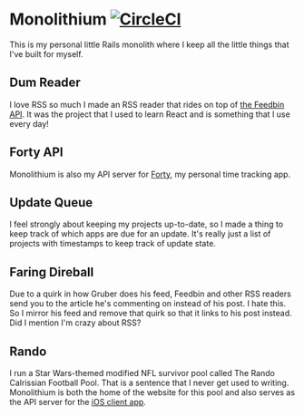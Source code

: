 # Monolithium [![CircleCI][badge]][circleci]

This is my personal little Rails monolith where I keep all the little things
that I've built for myself.

## Dum Reader

I love RSS so much I made an RSS reader that rides on top of [the Feedbin
API][feedbin]. It was the project that I used to learn React and is something
that I use every day!

## Forty API

Monolithium is also my API server for [Forty][forty-macos], my personal time
tracking app.

## Update Queue

I feel strongly about keeping my projects up-to-date, so I made a thing to keep
track of which apps are due for an update. It's really just a list of projects
with timestamps to keep track of update state.

## Faring Direball

Due to a quirk in how Gruber does his feed, Feedbin and other RSS readers send
you to the article he's commenting on instead of his post. I hate this. So I
mirror his feed and remove that quirk so that it links to his post instead. Did
I mention I'm crazy about RSS?

## Rando

I run a Star Wars-themed modified NFL survivor pool called The Rando Calrissian
Football Pool. That is a sentence that I never get used to writing. Monolithium
is both the home of the website for this pool and also serves as the API server
for the [iOS client app][rando_admin].

[badge]: https://circleci.com/gh/jonallured/monolithium.svg?style=svg
[circleci]: https://circleci.com/gh/jonallured/monolithium
[feedbin]: https://github.com/feedbin/feedbin-api
[forty-macos]: https://github.com/jonallured/forty-macos
[rando_admin]: https://github.com/jonallured/rando_admin
